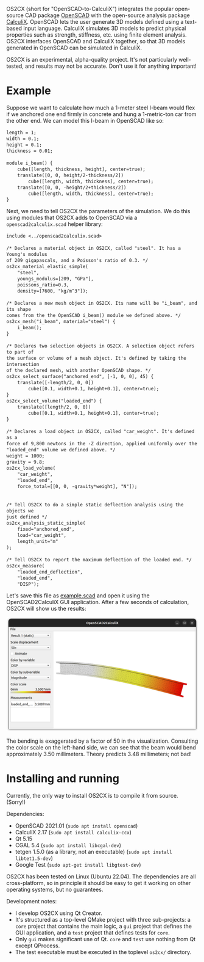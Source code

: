 OS2CX (short for "OpenSCAD-to-CalculiX") integrates the popular open-source CAD
package [OpenSCAD](http://www.openscad.org/) with the open-source analysis
package [CalculiX](http://www.calculix.de/). OpenSCAD lets the user generate 3D
models defined using a text-based input language. CalculiX simulates 3D models
to predict physical properties such as strength, stiffness, etc. using finite
element analysis. OS2CX interfaces OpenSCAD and CalculiX together, so that 3D
models generated in OpenSCAD can be simulated in CalculiX.

OS2CX is an experimental, alpha-quality project. It's not particularly
well-tested, and results may not be accurate. Don't use it for anything
important!

# Example

Suppose we want to calculate how much a 1-meter steel I-beam would flex if we
anchored one end firmly in concrete and hung a 1-metric-ton car from the other
end. We can model this I-beam in OpenSCAD like so:

```openscad
length = 1;
width = 0.1;
height = 0.1;
thickness = 0.01;

module i_beam() {
    cube([length, thickness, height], center=true);
    translate([0, 0, height/2-thickness/2])
        cube([length, width, thickness], center=true);
    translate([0, 0, -height/2+thickness/2])
        cube([length, width, thickness], center=true);
}
```

Next, we need to tell OS2CX the parameters of the simulation. We do this using
modules that OS2CX adds to OpenSCAD via a `openscad2calculix.scad` helper
library:

```openscad
include <../openscad2calculix.scad>

/* Declares a material object in OS2CX, called "steel". It has a Young's modulus
of 209 gigapascals, and a Poisson's ratio of 0.3. */
os2cx_material_elastic_simple(
    "steel",
    youngs_modulus=[209, "GPa"],
    poissons_ratio=0.3,
    density=[7600, "kg/m^3"]);

/* Declares a new mesh object in OS2CX. Its name will be "i_beam", and its shape
comes from the the OpenSCAD i_beam() module we defined above. */
os2cx_mesh("i_beam", material="steel") {
    i_beam();
}

/* Declares two selection objects in OS2CX. A selection object refers to part of
the surface or volume of a mesh object. It's defined by taking the intersection
of the declared mesh, with another OpenSCAD shape. */
os2cx_select_surface("anchored_end", [-1, 0, 0], 45) {
    translate([-length/2, 0, 0])
        cube([0.1, width+0.1, height+0.1], center=true);
}
os2cx_select_volume("loaded_end") {
    translate([length/2, 0, 0])
        cube([0.1, width+0.1, height+0.1], center=true);
}

/* Declares a load object in OS2CX, called "car_weight". It's defined as a
force of 9,800 newtons in the -Z direction, applied uniformly over the
"loaded_end" volume we defined above. */
weight = 1000;
gravity = 9.8;
os2cx_load_volume(
    "car_weight",
    "loaded_end",
    force_total=[[0, 0, -gravity*weight], "N"]);


/* Tell OS2CX to do a simple static deflection analysis using the objects we
just defined */
os2cx_analysis_static_simple(
    fixed="anchored_end",
    load="car_weight",
    length_unit="m"
);

/* Tell OS2CX to report the maximum deflection of the loaded end. */
os2cx_measure(
    "loaded_end_deflection",
    "loaded_end",
    "DISP");
```

Let's save this file as [example.scad](docs/example.scad) and open it using the
OpenSCAD2CalculiX GUI application. After a few seconds of calculation, OS2CX
will show us the results:

![Screenshot of simulation results](docs/example_screenshot.png)

The bending is exaggerated by a factor of 50 in the visualization. Consulting
the color scale on the left-hand side, we can see that the beam would bend
approximately 3.50 millimeters. Theory predicts 3.48 millimeters; not bad!

# Installing and running

Currently, the only way to install OS2CX is to compile it from source. (Sorry!)

Dependencies:
* OpenSCAD 2021.01 (`sudo apt install openscad`)
* CalculiX 2.17 (`sudo apt install calculix-ccx`)
* Qt 5.15
* CGAL 5.4 (`sudo apt install libcgal-dev`)
* tetgen 1.5.0 (as a library, not an executable)
  (`sudo apt install libtet1.5-dev`)
* Google Test (`sudo apt-get install libgtest-dev`)

OS2CX has been tested on Linux (Ubuntu 22.04). The dependencies are all
cross-platform, so in principle it should be easy to get it working on other
operating systems, but no guarantees.

Development notes:
* I develop OS2CX using Qt Creator.
* It's structured as a top-level QMake project with three sub-projects: a `core`
  project that contains the main logic, a `gui` project that defines the GUI
  application, and a `test` project that defines tests for `core`.
* Only `gui` makes significant use of Qt. `core` and `test` use nothing from Qt
  except QProcess.
* The test executable must be executed in the toplevel `os2cx/` directory.
